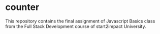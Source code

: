 # counter

This repository contains the final assignment of Javascript Basics class from the Full Stack Development course of start2impact University.
